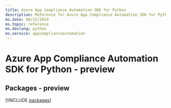 ```yaml
---
title: Azure App Compliance Automation SDK for Python
description: Reference for Azure App Compliance Automation SDK for Python
ms.date: 09/12/2024
ms.topic: reference
ms.devlang: python
ms.service: appcomplianceautomation
---
```

# Azure App Compliance Automation SDK for Python - preview
## Packages - preview
[!INCLUDE [packages](app-compliance-automation-index.md)]